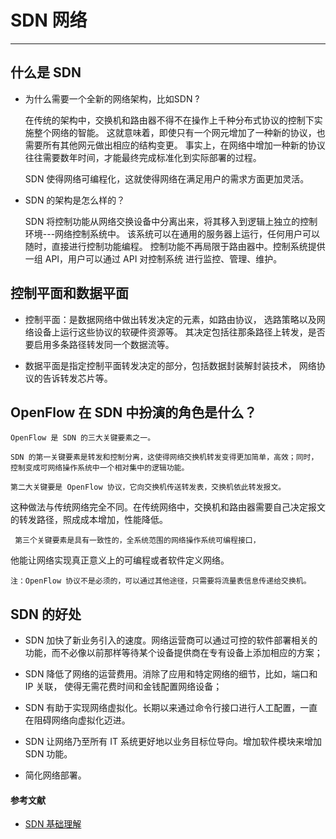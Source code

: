 # SDN 网络

----

## 什么是 SDN

 * 为什么需要一个全新的网络架构，比如SDN ?

    在传统的架构中，交换机和路由器不得不在操作上千种分布式协议的控制下实施整个网络的智能。
这就意味着，即使只有一个网元增加了一种新的协议，也需要所有其他网元做出相应的结构变更。
事实上，在网络中增加一种新的协议往往需要数年时间，才能最终完成标准化到实际部署的过程。

    SDN 使得网络可编程化，这就使得网络在满足用户的需求方面更加灵活。

 * SDN 的架构是怎么样的？

    SDN 将控制功能从网络交换设备中分离出来，将其移入到逻辑上独立的控制环境---网络控制系统中。
该系统可以在通用的服务器上运行，任何用户可以随时，直接进行控制功能编程。
控制功能不再局限于路由器中。控制系统提供一组 API，用户可以通过 API 对控制系统
进行监控、管理、维护。

## 控制平面和数据平面

  * 控制平面：是数据网络中做出转发决定的元素，如路由协议，
选路策略以及网络设备上运行这些协议的软硬件资源等。
其决定包括往那条路径上转发，是否要启用多条路径转发同一个数据流等。

  * 数据平面是指定控制平面转发决定的部分，包括数据封装解封装技术，
网络协议的告诉转发芯片等。

## OpenFlow 在 SDN 中扮演的角色是什么？

    OpenFlow 是 SDN 的三大关键要素之一。

    SDN 的第一关键要素是转发和控制分离，这使得网络交换机转发变得更加简单，高效；同时，控制变成可网络操作系统中一个相对集中的逻辑功能。

    第二大关键要是 OpenFlow 协议，它向交换机传送转发表，交换机依此转发报文。
这种做法与传统网络完全不同。在传统网络中，交换机和路由器需要自己决定报文的转发路径，照成成本增加，性能降低。

     第三个关键要素是具有一致性的，全系统范围的网络操作系统可编程接口，
他能让网络实现真正意义上的可编程或者软件定义网络。

    注：OpenFlow 协议不是必须的，可以通过其他途径，只需要将流量表信息传递给交换机。

## SDN 的好处

  * SDN 加快了新业务引入的速度。网络运营商可以通过可控的软件部署相关的功能，而不必像以前那样等待某个设备提供商在专有设备上添加相应的方案；

  * SDN 降低了网络的运营费用。消除了应用和特定网络的细节，比如，端口和 IP 关联，
使得无需花费时间和金钱配置网络设备；

  * SDN 有助于实现网络虚拟化。长期以来通过命令行接口进行人工配置，一直在阻碍网络向虚拟化迈进。

  * SDN 让网络乃至所有 IT 系统更好地以业务目标位导向。增加软件模块来增加 SDN 功能。

  * 简化网络部署。


#### 参考文献

 * [SDN 基础理解](http://blog.csdn.net/freezgw1985/article/details/16873677)
